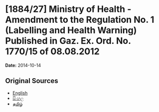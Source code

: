 # [1884/27] Ministry of Health - Amendment to the Regulation No. 1 (Labelling and Health Warning) Published in Gaz. Ex. Ord. No. 1770/15 of 08.08.2012

**Date:** 2014-10-14

## Original Sources

- [English](https://documents.gov.lk/view/extra-gazettes/2014/10/1884-27_E.pdf)
- [සිංහල](https://documents.gov.lk/view/extra-gazettes/2014/10/1884-27_S.pdf)
- [தமிழ்](https://documents.gov.lk/view/extra-gazettes/2014/10/1884-27_T.pdf)
